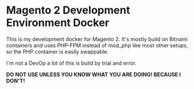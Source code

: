 # Magento 2 Development Environment Docker

This is my development docker for Magento 2. It's mostly build on Bitnami containers and uses PHP-FPM instead of mod_php like most other setups, so the PHP container is easily swappable.

I'm not a DevOp a lot of this is build by trial and error.

**DO NOT USE UNLESS YOU KNOW WHAT YOU ARE DOING! BECAUSE I DON'T!**